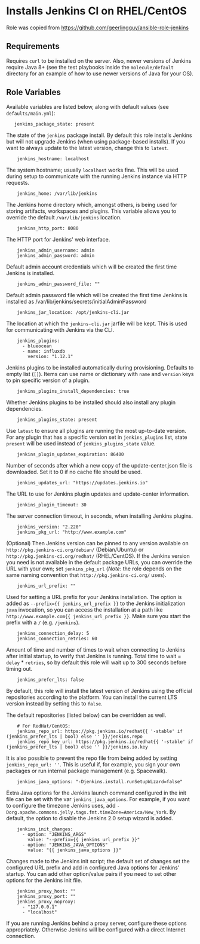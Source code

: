 # Installs Jenkins CI on RHEL/CentOS 

Role was copied from https://github.com/geerlingguy/ansible-role-jenkins
## Requirements

Requires `curl` to be installed on the server. Also, newer versions of Jenkins require Java 8+ (see the test playbooks inside the `molecule/default` directory for an example of how to use newer versions of Java for your OS).

## Role Variables

Available variables are listed below, along with default values (see `defaults/main.yml`):

```
   jenkins_package_state: present
```

The state of the `jenkins` package install. By default this role installs Jenkins but will not upgrade Jenkins (when using package-based installs). If you want to always update to the latest version, change this to `latest`.

```
    jenkins_hostname: localhost
```

The system hostname; usually `localhost` works fine. This will be used during setup to communicate with the running Jenkins instance via HTTP requests.

```
    jenkins_home: /var/lib/jenkins
```

The Jenkins home directory which, amongst others, is being used for storing artifacts, workspaces and plugins. This variable allows you to override the default `/var/lib/jenkins` location.

```
    jenkins_http_port: 8080
```

The HTTP port for Jenkins' web interface.

```
    jenkins_admin_username: admin
    jenkins_admin_password: admin
```

Default admin account credentials which will be created the first time Jenkins is installed.

```
    jenkins_admin_password_file: ""
```

Default admin password file which will be created the first time Jenkins is installed as /var/lib/jenkins/secrets/initialAdminPassword

```
    jenkins_jar_location: /opt/jenkins-cli.jar
```

The location at which the `jenkins-cli.jar` jarfile will be kept. This is used for communicating with Jenkins via the CLI.

```
    jenkins_plugins:
      - blueocean
      - name: influxdb
        version: "1.12.1"
```

Jenkins plugins to be installed automatically during provisioning. Defaults to empty list (`[]`). Items can use name or dictionary with `name` and `version` keys to pin specific version of a plugin.

```
    jenkins_plugins_install_dependencies: true
```

Whether Jenkins plugins to be installed should also install any plugin dependencies.

```
    jenkins_plugins_state: present
```

Use `latest` to ensure all plugins are running the most up-to-date version. For any plugin that has a specific version set in `jenkins_plugins` list, state `present` will be used instead of `jenkins_plugins_state` value.

```
    jenkins_plugin_updates_expiration: 86400
```

Number of seconds after which a new copy of the update-center.json file is downloaded. Set it to 0 if no cache file should be used.

```
    jenkins_updates_url: "https://updates.jenkins.io"
```

The URL to use for Jenkins plugin updates and update-center information.

```
    jenkins_plugin_timeout: 30
```

The server connection timeout, in seconds, when installing Jenkins plugins.

```
    jenkins_version: "2.220"
    jenkins_pkg_url: "http://www.example.com"
```

(Optional) Then Jenkins version can be pinned to any version available on `http://pkg.jenkins-ci.org/debian/` (Debian/Ubuntu) or `http://pkg.jenkins-ci.org/redhat/` (RHEL/CentOS). If the Jenkins version you need is not available in the default package URLs, you can override the URL with your own; set `jenkins_pkg_url` (_Note_: the role depends on the same naming convention that `http://pkg.jenkins-ci.org/` uses).

```
    jenkins_url_prefix: ""
```

Used for setting a URL prefix for your Jenkins installation. The option is added as `--prefix={{ jenkins_url_prefix }}` to the Jenkins initialization `java` invocation, so you can access the installation at a path like `http://www.example.com{{ jenkins_url_prefix }}`. Make sure you start the prefix with a `/` (e.g. `/jenkins`).

```
    jenkins_connection_delay: 5
    jenkins_connection_retries: 60
```

Amount of time and number of times to wait when connecting to Jenkins after initial startup, to verify that Jenkins is running. Total time to wait = `delay` * `retries`, so by default this role will wait up to 300 seconds before timing out.

```
    jenkins_prefer_lts: false
```

By default, this role will install the latest version of Jenkins using the official repositories according to the platform. You can install the current LTS version instead by setting this to `false`.

The default repositories (listed below) can be overridden as well.

```
    # For RedHat/CentOS:
    jenkins_repo_url: https://pkg.jenkins.io/redhat{{ '-stable' if (jenkins_prefer_lts | bool) else '' }}/jenkins.repo
    jenkins_repo_key_url: https://pkg.jenkins.io/redhat{{ '-stable' if (jenkins_prefer_lts | bool) else '' }}/jenkins.io.key
 ```   
  
It is also possible to prevent the repo file from being added by setting  `jenkins_repo_url: ''`. This is useful if, for example, you sign your own packages or run internal package management (e.g. Spacewalk).

```
    jenkins_java_options: "-Djenkins.install.runSetupWizard=false"
```

Extra Java options for the Jenkins launch command configured in the init file can be set with the var `jenkins_java_options`. For example, if you want to configure the timezone Jenkins uses, add `-Dorg.apache.commons.jelly.tags.fmt.timeZone=America/New_York`. By default, the option to disable the Jenkins 2.0 setup wizard is added.

```
    jenkins_init_changes:
      - option: "JENKINS_ARGS"
        value: "--prefix={{ jenkins_url_prefix }}"
      - option: "JENKINS_JAVA_OPTIONS"
        value: "{{ jenkins_java_options }}"
```

Changes made to the Jenkins init script; the default set of changes set the configured URL prefix and add in configured Java options for Jenkins' startup. You can add other option/value pairs if you need to set other options for the Jenkins init file.

```
    jenkins_proxy_host: ""
    jenkins_proxy_port: ""
    jenkins_proxy_noproxy:
      - "127.0.0.1"
      - "localhost"
```

If you are running Jenkins behind a proxy server, configure these options appropriately. Otherwise Jenkins will be configured with a direct Internet connection.

